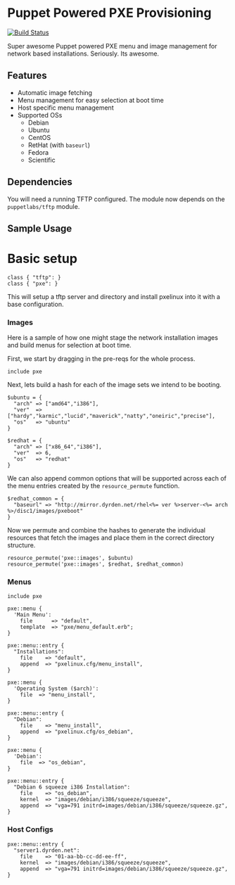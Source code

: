 # Puppet Powered PXE Provisioning

[![Build Status](https://travis-ci.org/xaque208/puppet-pxe.png)](https://travis-ci.org/xaque208/puppet-pxe)

Super awesome Puppet powered PXE menu and image management for network based
installations.  Seriously.  Its awesome.

Features
--------
  * Automatic image fetching
  * Menu management for easy selection at boot time
  * Host specific menu management
  * Supported OSs
    * Debian
    * Ubuntu
    * CentOS
    * RetHat (with `baseurl`)
    * Fedora
    * Scientific

Dependencies
---

You will need a running TFTP configured.  The module now depends on the
`puppetlabs/tftp` module.

## Sample Usage

# Basic setup

    class { "tftp": }
    class { "pxe": }

This will setup a tftp server and directory and install pxelinux into it with a
base configuration.

### Images

Here is a sample of how one might stage the network installation images and
build menus for selection at boot time.

First, we start by dragging in the pre-reqs for the whole process.

    include pxe

Next, lets build a hash for each of the image sets we intend to be booting.

    $ubuntu = {
      "arch" => ["amd64","i386"],
      "ver"  => ["hardy","karmic","lucid","maverick","natty","oneiric","precise"],
      "os"   => "ubuntu"
    }

    $redhat = {
      "arch" => ["x86_64","i386"],
      "ver"  => 6,
      "os"   => "redhat"
    }

We can also append common options that will be supported across each of the
menu entries created by the `resource_permute` function.

    $redhat_common = {
      "baseurl" => "http://mirror.dyrden.net/rhel<%= ver %>server-<%= arch %>/disc1/images/pxeboot"
    }

Now we permute and combine the hashes to generate the individual resources that
fetch the images and place them in the correct directory structure.

    resource_permute('pxe::images', $ubuntu)
    resource_permute('pxe::images', $redhat, $redhat_common)

### Menus

    include pxe

    pxe::menu {
      'Main Menu':
        file      => "default",
        template  => "pxe/menu_default.erb";
    }

    pxe::menu::entry {
      "Installations":
        file    => "default",
        append  => "pxelinux.cfg/menu_install",
    }

    pxe::menu {
      'Operating System ($arch)':
        file  => "menu_install",
    }

    pxe::menu::entry {
      "Debian":
        file    => "menu_install",
        append  => "pxelinux.cfg/os_debian",
    }

    pxe::menu {
      'Debian':
        file  => "os_debian",
    }

    pxe::menu::entry {
      "Debian 6 squeeze i386 Installation":
        file    => "os_debian",
        kernel  => "images/debian/i386/squeeze/squeeze",
        append  => "vga=791 initrd=images/debian/i386/squeeze/squeeze.gz",
    }


### Host Configs

    pxe::menu::entry {
      "server1.dyrden.net":
        file    => "01-aa-bb-cc-dd-ee-ff",
        kernel  => "images/debian/i386/squeeze/squeeze",
        append  => "vga=791 initrd=images/debian/i386/squeeze/squeeze.gz",
    }

